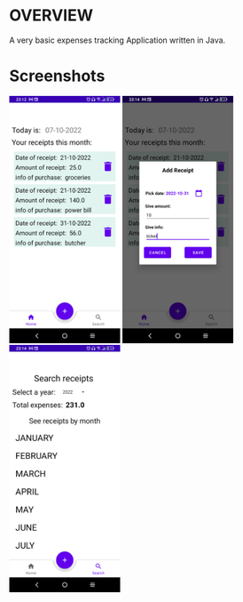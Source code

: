 # OVERVIEW
A very basic expenses tracking Application written in Java.

# Screenshots
<p float="left">
  <img src="images/device-2022-10-07-231304.png" width="200">
  <img src="images/device-2022-10-07-231401.png" width="200">
  <img src="images/device-2022-10-07-231433.png" width="200">
</p>
